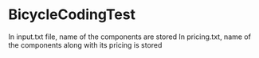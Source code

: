 # BicycleCodingTest
In input.txt file, name of the components are stored
In pricing.txt, name of the components along with its pricing is stored
